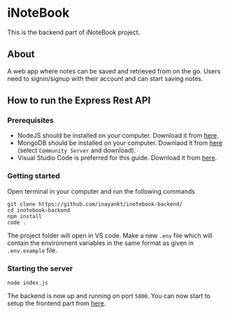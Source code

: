 # iNoteBook

This is the backend part of iNoteBook project.

## About

A web app where notes can be saved and retrieved from on the go. Users need to signin/signup with their account and can start saving notes.

## How to run the Express Rest API

### Prerequisites

- NodeJS should be installed on your computer. Download it from [here](https://nodejs.org/en/download).
- MongoDB should be installed on your computer. Downlaod it from [here](https://www.mongodb.com/try/download/community) (select `Community Server` and download).
- Visual Studio Code is preferred for this guide. Download it from [here](https://code.visualstudio.com/download).

### Getting started

Open terminal in your computer and run the following commands
```
git clone https://github.com/inayankt/inotebook-backend/
cd inotebook-backend
npm install
code .
```

The project folder will open in VS code. Make a new `.env` file which will contain the environment variables in the same format as given in `.env.example` file.

### Starting the server

```
node index.js
```

The backend is now up and running on port `5000`. You can now start to setup the frontend part from [here](https://github.com/inayankt/inotebook-frontend/).